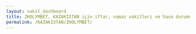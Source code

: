```yaml
---
layout: vakit_dashboard
title: ZHOLYMBET, KAZAKISTAN için iftar, namaz vakitleri ve hava durumu - ilçe/eyalet seç
permalink: /KAZAKISTAN/ZHOLYMBET/
---
```


<script type="text/javascript">
  var GLOBAL_COUNTRY = 'KAZAKISTAN';
  var GLOBAL_CITY = 'ZHOLYMBET';
  var GLOBAL_STATE = '';
  var lat = 72;
  var lon = 21;
</script>
